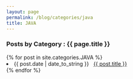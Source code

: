 ```yaml
---
layout: page
permalink: /blog/categories/java
title: JAVA
---
```

 
<h3> Posts by Category : {{ page.title }} </h3>

<div class="card no-margin">
{% for post in site.categories.JAVA %}
 <li class="category-posts"><span>{{ post.date | date_to_string }}</span> &nbsp; <a class="no-br" href="{{ post.url }}">{{ post.title }}</a></li>
{% endfor %}
</div>